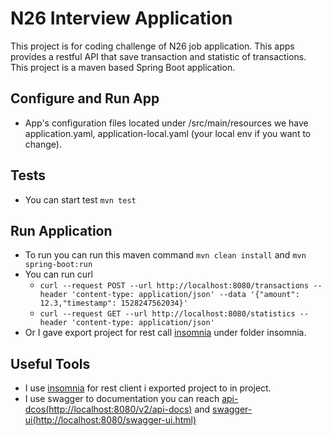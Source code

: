 # N26 Interview Application

This project is for coding challenge of N26 job application. This apps provides a restful API that save transaction and statistic of transactions. This project is a maven based Spring Boot application.  


## Configure and Run App

* App's configuration files located under /src/main/resources we have application.yaml, application-local.yaml (your local env if you want to change).

## Tests
* You can start test `mvn test`

## Run Application
* To run you can run this maven command `mvn clean install` and `mvn spring-boot:run` 
* You can run curl 
  * `curl --request POST --url http://localhost:8080/transactions --header 'content-type: application/json' --data '{"amount": 12.3,"timestamp": 1528247562034}'` 
  * `curl --request GET --url http://localhost:8080/statistics --header 'content-type: application/json'`
* Or I gave export project for rest call [insomnia]('https://insomnia.rest/') under folder insomnia.


## Useful Tools

* I use [insomnia]('https://insomnia.rest/') for rest client i exported project to in project.
* I use swagger to documentation you can reach [api-dcos(http://localhost:8080/v2/api-docs)]('http://localhost:8080/v2/api-docs')
 and [swagger-ui(http://localhost:8080/swagger-ui.html)]('http://localhost:8080/swagger-ui.html')